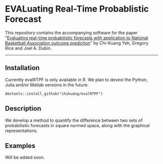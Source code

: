 # EVALuating Real-Time Probablistic Forecast

This repository contains the accompanying software for the paper "[Evaluating real-time probabilistic forecasts with application to National Basketball Association outcome prediction](https://www.tandfonline.com/doi/abs/10.1080/00031305.2021.1967781?journalCode=utas20)" by Chi-Kuang Yeh, Gregory Rice and Joel A. Dubin.

---

## Installation

Currently evalRTPF is only available in R. We plan to deveol the Python, Julia and/or Matlab versions in the future.

`devtools::install_github("chikuang/evalRTPF")`

## Description

We develop a method to quantify the difference between two sets of probabilistic forecasts in square normed space, along with the graphical representations.

## Examples

Will be added soon.
